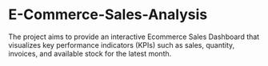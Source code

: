 # E-Commerce-Sales-Analysis
The project aims to provide an interactive Ecommerce Sales Dashboard that visualizes key performance indicators (KPIs) such as sales, quantity, invoices, and available stock for the latest month.
